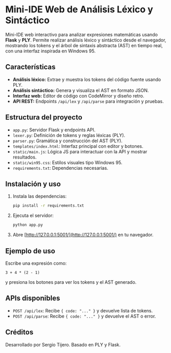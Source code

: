 
# Mini-IDE Web de Análisis Léxico y Sintáctico

Mini-IDE web interactivo para analizar expresiones matemáticas usando **Flask** y **PLY**. Permite realizar análisis léxico y sintáctico desde el navegador, mostrando los tokens y el árbol de sintaxis abstracta (AST) en tiempo real, con una interfaz inspirada en Windows 95.

## Características
- **Análisis léxico:** Extrae y muestra los tokens del código fuente usando PLY.
- **Análisis sintáctico:** Genera y visualiza el AST en formato JSON.
- **Interfaz web:** Editor de código con CodeMirror y diseño retro.
- **API REST:** Endpoints `/api/lex` y `/api/parse` para integración y pruebas.

## Estructura del proyecto
- `app.py`: Servidor Flask y endpoints API.
- `lexer.py`: Definición de tokens y reglas léxicas (PLY).
- `parser.py`: Gramática y construcción del AST (PLY).
- `templates/index.html`: Interfaz principal con editor y botones.
- `static/main.js`: Lógica JS para interactuar con la API y mostrar resultados.
- `static/win95.css`: Estilos visuales tipo Windows 95.
- `requirements.txt`: Dependencias necesarias.

## Instalación y uso
1. Instala las dependencias:
   ```bash
   pip install -r requirements.txt
   ```
2. Ejecuta el servidor:
   ```bash
   python app.py
   ```
3. Abre [http://127.0.0.1:5001/](http://127.0.0.1:5001/) en tu navegador.

## Ejemplo de uso
Escribe una expresión como:
```
3 + 4 * (2 - 1)
```
y presiona los botones para ver los tokens y el AST generado.

## APIs disponibles
- `POST /api/lex`: Recibe `{ code: "..." }` y devuelve lista de tokens.
- `POST /api/parse`: Recibe `{ code: "..." }` y devuelve el AST o error.

## Créditos
Desarrollado por Sergio Tijero. Basado en PLY y Flask.
